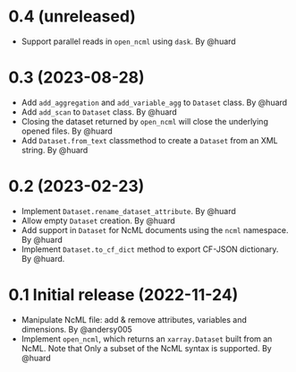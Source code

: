 0.4 (unreleased)
================

- Support parallel reads in `open_ncml` using `dask`. By @huard 

 
0.3 (2023-08-28)
================

- Add `add_aggregation` and `add_variable_agg` to `Dataset` class. By @huard
- Add `add_scan` to `Dataset` class. By @huard
- Closing the dataset returned by `open_ncml` will close the underlying opened files. By @huard
- Add `Dataset.from_text` classmethod  to create a `Dataset` from an XML string. By @huard


0.2 (2023-02-23)
================

- Implement `Dataset.rename_dataset_attribute`. By @huard
- Allow empty `Dataset` creation. By @huard
- Add support in `Dataset` for NcML documents using the `ncml` namespace. By @huard
- Implement `Dataset.to_cf_dict` method to export CF-JSON dictionary. By @huard.


0.1 Initial release (2022-11-24)
================================

 - Manipulate NcML file: add & remove attributes, variables and dimensions. By @andersy005
 - Implement `open_ncml`, which returns an `xarray.Dataset` built from an NcML. Note that
   Only a subset of the NcML syntax is supported. By @huard
